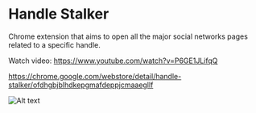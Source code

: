 # Handle Stalker
Chrome extension that aims to open all the major social networks pages related to a specific handle.

Watch video: https://www.youtube.com/watch?v=P6GE1JLifqQ

https://chrome.google.com/webstore/detail/handle-stalker/ofdhgbjblhdkepgmafdeppjcmaaegllf

![Alt text](screenshot.jpg?raw=true "ScreenShot")

